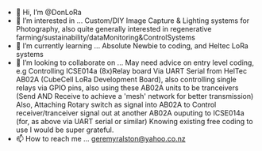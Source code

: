 - 👋 Hi, I’m @DonLoRa
- 👀 I’m interested in ... Custom/DIY Image Capture & Lighting systems for Photography, also quite generally interested in regenerative farming/sustainability/dataMonitoring&ControlSystems
- 🌱 I’m currently learning ... Absolute Newbie to coding, and Heltec LoRa systems
- 💞️ I’m looking to collaborate on ... May need advice on entry level coding, e.g Controlling ICSE014a (8x)Relay board Via UART Serial from HelTec AB02A (CubeCell LoRa Development Board), also controlling single relays via GPIO pins, also using these AB02A units to be tranceivers (Send AND Receive to achieve a 'mesh' network for better transmission) Also, Attaching Rotary switch as signal into AB02A to Control receiver/tranceiver signal out at another AB02A ouputing to ICSE014a (for, as above via UART serial or similar) Knowing existing free coding to use I would be super grateful.
- 📫 How to reach me ... geremyralston@yahoo.co.nz

<!---
DonLoRa/DonLoRa is a ✨ special ✨ repository because its `README.md` (this file) appears on your GitHub profile.
You can click the Preview link to take a look at your changes.
--->
